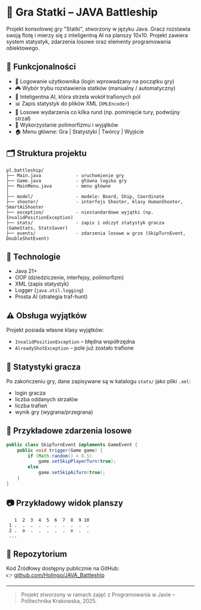 # 🎯 Gra Statki – JAVA Battleship

Projekt konsolowej gry "Statki", stworzony w języku Java. Gracz rozstawia swoją flotę i mierzy się z inteligentną AI na planszy 10x10. Projekt zawiera system statystyk, zdarzenia losowe oraz elementy programowania obiektowego.

## 📌 Funkcjonalności

- 🔐 Logowanie użytkownika (login wprowadzany na początku gry)
- 🎮 Wybór trybu rozstawienia statków (manualny / automatyczny)
- 🧠 Inteligentna AI, która strzela wokół trafionych pól
- 📊 Zapis statystyk do plików XML (`XMLEncoder`)
- 🎲 Losowe wydarzenia co kilka rund (np. pominięcie tury, podwójny strzał)
- 🧹 Wykorzystanie polimorfizmu i wyjątków
- 🏠 Menu główne: Gra | Statystyki | Twórcy | Wyjście

## 🗂 Struktura projektu

```
pl.battleship/
├── Main.java             - uruchomienie gry
├── Game.java             - główna logika gry
├── MainMenu.java         - menu główne
│
├── model/                - modele: Board, Ship, Coordinate
├── shooter/              - interfejs Shooter, klasy HumanShooter, SmartAiShooter
├── exception/            - niestandardowe wyjątki (np. InvalidPositionException)
├── stats/                - zapis i odczyt statystyk gracza (GameStats, StatsSaver)
├── events/               - zdarzenia losowe w grze (SkipTurnEvent, DoubleShotEvent)
```

## 🔧 Technologie

- Java 21+
- OOP (dziedziczenie, interfejsy, polimorfizm)
- XML (zapis statystyk)
- Logger (`java.util.logging`)
- Prosta AI (strategia traf-hunt)

## ⚠ Obsługa wyjątków

Projekt posiada własne klasy wyjątków:
- `InvalidPositionException` – błędna współrzędna
- `AlreadyShotException` – pole już zostało trafione

## 📁 Statystyki gracza

Po zakończeniu gry, dane zapisywane są w katalogu `stats/` jako pliki `.xml`:

- login gracza
- liczba oddanych strzałów
- liczba trafień
- wynik gry (wygrana/przegrana)

## 🪪 Przykładowe zdarzenia losowe

```java
public class SkipTurnEvent implements GameEvent {
    public void trigger(Game game) {
        if (Math.random() < 0.5)
            game.setSkipPlayerTurn(true);
        else
            game.setSkipAiTurn(true);
    }
}
```

## 📷 Przykładowy widok planszy

```
   1  2  3  4  5  6  7  8  9 10
 1 .  .  .  .  .  .  .  .  .  .
 2 .  o  .  .  .  .  .  x  .  .
 ...
```

## 🔗 Repozytorium

Kod Źródłowy dostępny publicznie na GitHub:  
👉 [github.com/Holingo/JAVA_Battleship](https://github.com/Holingo/JAVA_Battleship)

---

> Projekt stworzony w ramach zajęć z Programowania w Javie – Politechnika Krakowska, 2025.
